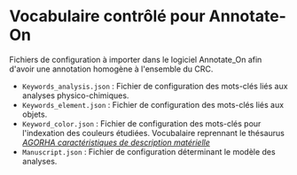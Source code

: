 # Vocabulaire contrôlé pour Annotate-On

Fichiers de configuration à importer dans le logiciel Annotate_On afin d'avoir une annotation homogène à l'ensemble du CRC.

- `Keywords_analysis.json` : Fichier de configuration des mots-clés liés aux analyses physico-chimiques.
- `Keywords_element.json` : Fichier de configuration des mots-clés liés aux objets.
- `Keyword_color.json` : Fichier de configuration des mots-clés pour l'indexation des couleurs étudiées. Vocubalaire reprennant le thésaurus [*AGORHA caractéristiques de description matérielle*](https://thesaurus.inha.fr/thesaurus/resource/ark:/54721/249c6875-4331-47c0-bc20-86a19c7464e4)
- `Manuscript.json` : Fichier de configuration déterminant le modèle des analyses. 
